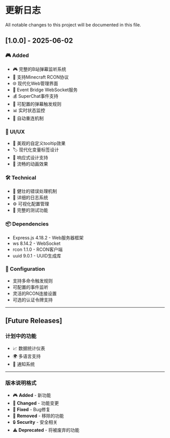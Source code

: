 # 更新日志

All notable changes to this project will be documented in this file.

## [1.0.0] - 2025-06-02

### 🎮 Added
- 🎮 完整的B站弹幕监听系统
- 🔧 支持Minecraft RCON协议
- 🌐 现代化Web管理界面
- 📡 Event Bridge WebSocket服务
- 💰 SuperChat事件支持
- 🎯 可配置的弹幕触发规则
- 📊 实时状态监控
- 🔄 自动重连机制

### 🎨 UI/UX
- 💫 美观的自定义tooltip效果
- 🏷 现代化变量标签设计
- 📱 响应式设计支持
- 🎪 流畅的动画效果

### 🛠 Technical
- 🔧 健壮的错误处理机制
- 📝 详细的日志系统
- ⚙️ 可视化配置管理
- 🧪 完整的测试功能

### 📦 Dependencies
- Express.js 4.18.2 - Web服务器框架
- ws 8.14.2 - WebSocket
- rcon 1.1.0 - RCON客户端
- uuid 9.0.1 - UUID生成库

### 🔧 Configuration
- 支持多命令触发规则
- 可配置的事件监听
- 灵活的RCON连接设置
- 可选的认证令牌支持

---

## [Future Releases]

### 计划中的功能
- 📈 数据统计仪表
- 🌍 多语言支持
- 🔔 通知系统

---

### 版本说明格式
- 🎮 **Added** - 新功能
- 🔧 **Changed** - 功能变更
- 🐛 **Fixed** - Bug修复
- 🎯 **Removed** - 移除的功能
- 🔒 **Security** - 安全相关
- ⚠️ **Deprecated** - 将被废弃的功能
